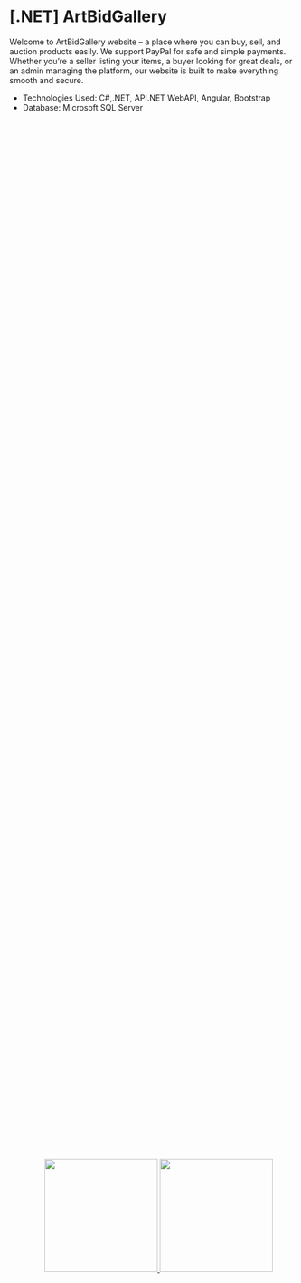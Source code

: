 # [.NET] ArtBidGallery
Welcome to ArtBidGallery website – a place where you can buy, sell, and auction products easily. We support PayPal for safe and simple payments. Whether you’re a seller listing your items, a buyer looking for great deals, or an admin managing the platform, our website is built to make everything smooth and secure.
- Technologies Used: C#,.NET, API.NET WebAPI, Angular, Bootstrap
- Database: Microsoft SQL Server
    <div style="display: flex; justify-content: center; align-items: center; height: 100%; width: 100%;">
        <p align="center">
        <a href="https://dotnet.microsoft.com/fr-fr/" target="_blank">
        <img src="https://github.com/user-attachments/assets/216cb6fd-4151-4a68-91a8-380f68c55202" width="200"> 
        <img src="https://github.com/user-attachments/assets/be5d8671-ade8-46d5-aa5b-835665104341" width="200">
        </a></p>
    </div>

## Introduction
ArtBidGallery website features three main roles: Users, which include Sellers and Buyers, and Admins. Each role is designed with distinct functionalities to ensure a seamless experience. Sellers can list and manage their products, Buyers can browse, bid, or purchase with ease, and Admins oversee the platform to maintain smooth operations and security. Together, these roles create a dynamic and efficient marketplace for everyone.
<h4>1. User</h4> 
- This is the home page of ArtBidGallery, this website offers both light mode and dark mode, allowing users to switch between them for a more comfortable browsing experience, whether during the day or at night.
</br>
<div style="display: flex; justify-content: center; align-items: center; height: 100%; width: 100%;">
        <p align="center">
        <img src="https://github.com/user-attachments/assets/0e508bde-874c-47cd-aa30-c33a0786bf88" width=350"> 
        <img src="https://github.com/user-attachments/assets/c94970c2-e1d7-4bd0-ac52-eda3c95c8b3b" width="400">
        </p>
</div>
</br>
- This is the detail Product Page, all attribute of an art will display here. 
<p align="center">
    <img src="https://github.com/user-attachments/assets/4147131f-4dd8-4ec3-980d-1e4b742f9bdc" width=500"><br/> 
    <i>User Information Page</i>
</p>
</br>

- This is your Shopping Cart, where you can add items to purchase
<p align="center">
    <img src="https://github.com/user-attachments/assets/8680ab5f-aa00-4923-bc3a-f683545622b7" width=500> <br/> 
    <i>Shopping cart</i>
</p>
</br>

- This is the Checkout Page, where you can update your shipping address and make payments using PayPal when you want to buy Art
<div style="display: flex; justify-content: center; align-items: center; height: 100%; width: 100%;">
        <p align="center">
        <img src="https://github.com/user-attachments/assets/1341a2ea-25c7-4cda-a75b-c391a23db0f1" width=350"> 
        <img src="https://github.com/user-attachments/assets/1a7c196a-e049-457c-bf87-0e5caaea6b1a" width="400" height="200">
        </p>
</div>
</br>

- This is Auction Page where auction items are displayed. All items available for auction are created by the admin
<p align="center">
    <img src="https://github.com/user-attachments/assets/a85463ff-d68a-41ef-b3b4-24c0d57e0540" width=500"> <br/> 
    <i>Auction page</i>
</p>
</br>

- This is a Detail Auction Page
<p align="center">
    <img src="https://github.com/user-attachments/assets/004465b2-ac10-433b-9a08-ce40d178d495" width=500"> <br/> 
    <i>Auction detail page</i>
</p>
</br>

- This is Post Art Page, Sellers have the ability to post and manage Art in this page, while buyers don't have this feature
<p align="center">
    <img src="https://github.com/user-attachments/assets/043082aa-ee33-4ac5-9f84-3e4568a34880" width=500"> <br/> 
    <i>Post Art Page</i>
</p>
</br>

- This is the User Information Page where you can edit your information and your address
<p align="center">
    <img src="https://github.com/user-attachments/assets/0ae6faf5-139b-4e33-8c54-80c7d56cfa47" width=500"> <br/> 
    <i>User Information Page</i>
</p>
</br>

- This is the Contact Page
<p align="center">
    <img src="https://github.com/user-attachments/assets/d2dac763-7ec8-4ec2-859e-defcab676002" width=500"> <br/> 
    <i>Contact Page</i>
</p>
</br>

<h4>2. Admin</h4> 

- On Admin's Page, Admins can manage sellers and buyers list
<p align="center">
    <img src="https://github.com/user-attachments/assets/0c2df455-6564-45aa-b21e-d8b1791a91f9" width=500"> <br/> 
    <i>Sellers List</i>
</p>
<p align="center">
    <img src="https://github.com/user-attachments/assets/29b0b1b0-d191-4a14-b933-f16874863d88" width=500"> <br/> 
    <i>Buyers List</i>
</p>
</br>

 - Admins can also create auction items based on products registered by sellers
<p align="center">
    <img src="https://github.com/user-attachments/assets/82a074f8-20af-4906-ab55-fa5b6ee7c7f5" width=500"> <br/> 
    <i>Needed Auction-Items List</i>
</p>
<p align="center">
    <img src="https://github.com/user-attachments/assets/af565e89-a61d-48a4-874d-021a11a80f95" width=500"> <br/> 
    <i>Create Auction</i>
</p>

<h4>3. Login vs Signup</h4> 
<p align="center">
    <img src="https://github.com/user-attachments/assets/fecca6b9-2f36-4f6f-ae4c-e06ed9f0bf64" width=500"> <br/> 
    <i>Login</i>
</p>
<p align="center">
    <img src="https://github.com/user-attachments/assets/1bd83b22-c185-4f09-abd0-6189e2ec039a" width=500"> <br/> 
    <i>Signup</i>
</p>









